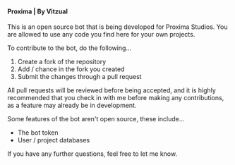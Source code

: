 #### Proxima | By Vitzual ####

This is an open source bot that is being developed for Proxima Studios. You are allowed to use any code you
find here for your own projects.

To contribute to the bot, do the following...

1. Create a fork of the repository
2. Add / chance in the fork you created
3. Submit the changes through a pull request

All pull requests will be reviewed before being accepted, and it is highly recommended that you check in
with me before making any contributions, as a feature may already be in development.

Some features of the bot aren't open source, these include...

- The bot token
- User / project databases

If you have any further questions, feel free to let me know.
